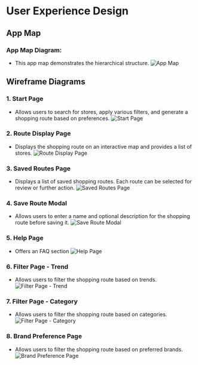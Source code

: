 # User Experience Design

## App Map

### App Map Diagram:

- This app map demonstrates the hierarchical structure.
![App Map](ux-design/app-map.png)

## Wireframe Diagrams

### 1. Start Page
- Allows users to search for stores, apply various filters, and generate a shopping route based on preferences.
![Start Page](ux-design/start-page.png)

### 2. Route Display Page
- Displays the shopping route on an interactive map and provides a list of stores.
![Route Display Page](ux-design/route-display-page.png)

### 3. Saved Routes Page
- Displays a list of  saved shopping routes. Each route can be selected for review or further action.
![Saved Routes Page](ux-design/saved-routes-page.png)

### 4. Save Route Modal
- Allows users to enter a name and optional description for the shopping route before saving it.
![Save Route Modal](ux-design/save-route-modal.png)

### 5. Help Page
- Offers an FAQ section
![Help Page](ux-design/help-page.png)

### 6. Filter Page - Trend
- Allows users to filter the shopping route based on trends.
![Filter Page - Trend](ux-design/filter-page-trend.png)

### 7. Filter Page - Category
- Allows users to filter the shopping route based on categories.
![Filter Page - Category](ux-design/filter-page-category.png)

### 8. Brand Preference Page
- Allows users to filter the shopping route based on preferred brands.
![Brand Preference Page](ux-design/brand-preference-page.png)